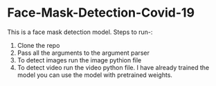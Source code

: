 # Face-Mask-Detection-Covid-19
This is a face mask detection model.
Steps to run-:
1) Clone the repo
2) Pass all the arguments to the argument parser
3) To detect images run the image pythion file
4) To detect video run the video python file.
I have already trained the model you can use the model with pretrained weights.
